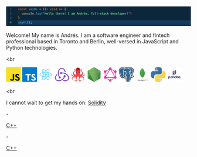 <!-- ![ My gif ](assets/sayHi.gif) -->
![ My ss ](assets/ss.png)

Welcome! My name is Andrés. I am a software engineer and fintech professional based in Toronto and Berlin, well-versed in JavaScript and Python technologies.

<br<br>

<img src="./assets/js.png" width="40" display="inline-block"> <img src="./assets/typescript.png" width="40" display="inline-block"> <img src="./assets/react.png" width="40" display="inline-block">
<img src="./assets/redux.png" width="40" display="inline-block">
<img src="./assets/49996085.png" width="40" display="inline-block">
<img src="./assets/nodejs.png" width="40" display="inline-block">
<img src="./assets/graphql.png" width="40" display="inline-block">
<img src="./assets/postgresql.png" width="40" display="inline-block">
<img src="./assets/mdb.png" width="40" display="inline-block">
<img src="./assets/python.jpeg" width="40" display="inline-block">
<img src="./assets/pandas.png" width="40" display="inline-block">

<br<br>

I cannot wait to get my hands on:
<a href="https://docs.soliditylang.org/en/v0.8.7/">Solidity</a>
<p> - </p>
<a href="https://www.cplusplus.com/">C++</a>
<p> - </p>
<a href="https://www.java.com/">C++</a>
